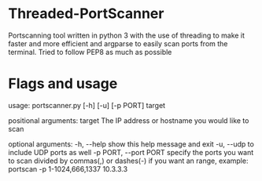 # Threaded-PortScanner
Portscanning tool written in python 3 with the use of threading to make it faster and more efficient and argparse to easily scan ports from the terminal. Tried to follow PEP8 as much as possible

# Flags and usage
usage: portscanner.py [-h] [-u] [-p PORT] target

positional arguments:
  target                The IP address or hostname you would like to scan

optional arguments:
  -h, --help            show this help message and exit
  -u, --udp             to include UDP ports as well
  -p PORT, --port PORT  specify the ports you want to scan divided by
                        commas(,) or dashes(-) if you want an range, example:
                        portscan -p 1-1024,666,1337 10.3.3.3
